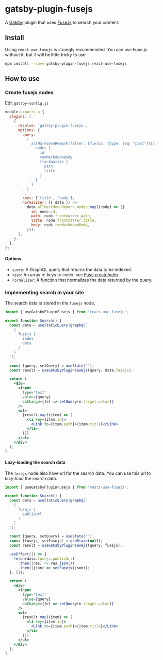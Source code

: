 # gatsby-plugin-fusejs

A [Gatsby](https://github.com/gatsbyjs/gatsby) plugin that uses [Fuse.js](https://fusejs.io/) to search your content.

## Install

Using `react-use-fusejs` is strongly recommended. You can use Fuse.js without it, but it will be little tricky to use.

```bash
npm install --save gatsby-plugin-fusejs react-use-fusejs
```

## How to use

### Create fusejs nodes

Edit `gatsby-config.js`

```js
module.exports = {
  plugins: [
    {
      resolve: `gatsby-plugin-fusejs`,
      options: {
        query: `
          {
            allMarkdownRemark(filter: {fields: {type: {eq: "post"}}}) {
              nodes {
                id
                rawMarkdownBody
                frontmatter {
                  path
                  title
                }
              }
            }
          }
        `,
        keys: ['title', 'body'],
        normalizer: ({ data }) =>
          data.allMarkdownRemark.nodes.map((node) => ({
            id: node.id,
            path: node.frontmatter.path,
            title: node.frontmatter.title,
            body: node.rawMarkdownBody,
          })),
      },
    },
  ],
};
```

#### Options

- `query`: A GraphQL query that returns the data to be indexed.
- `keys`: An array of keys to index. see [Fuse.createIndex](https://fusejs.io/api/indexing.html#fuse-createindex)
- `normalizer`: A function that normalizes the data returned by the query.

### Implementing search in your site

The search data is stored in the `fusejs` node.

```jsx
import { useGatsbyPluginFusejs } from 'react-use-fusejs';

export function Search() {
  const data = useStaticQuery(graphql`
    {
      fusejs {
        index
        data
      }
    }
  `);

  const [query, setQuery] = useState('');
  const result = useGatsbyPluginFusejs(query, data.fusejs);

  return (
    <div>
      <input
        type="text"
        value={query}
        onChange={(e) => setQuery(e.target.value)}
      />
      <ul>
        {result.map((item) => (
          <li key={item.id}>
            <Link to={item.path}>{item.title}</Link>
          </li>
        ))}
      </ul>
    </div>
  );
}
```

#### Lazy-loading the search data

The `fusejs` node also have url for the search data. You can use this url to lazy-load the search data.

```jsx
import { useGatsbyPluginFusejs } from 'react-use-fusejs';

export function Search() {
  const data = useStaticQuery(graphql`
    {
      fusejs {
        publicUrl
      }
    }
  `);

  const [query, setQuery] = useState('');
  const [fusejs, setFusejs] = useState(null);
  const result = useGatsbyPluginFusejs(query, fusejs);

  useEffect(() => {
    fetch(data.fusejs.publicUrl)
      .then((res) => res.json())
      .then((json) => setFusejs(json));
  }, []);

  return (
    <div>
      <input
        type="text"
        value={query}
        onChange={(e) => setQuery(e.target.value)}
      />
      <ul>
        {result.map((item) => (
          <li key={item.id}>
            <Link to={item.path}>{item.title}</Link>
          </li>
        ))}
      </ul>
    </div>
  );
}
```
